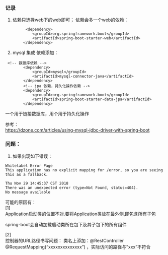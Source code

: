 
### 记录
1. 依赖只选择web下的web即可；
依赖会多一个web的依赖：
```
         <dependency>
            <groupId>org.springframework.boot</groupId>
            <artifactId>spring-boot-starter-web</artifactId>
        </dependency>
```

2. mysql 集成
依赖添加：
```
 <!-- 数据库依赖 -->
        <dependency>
            <groupId>mysql</groupId>
            <artifactId>mysql-connector-java</artifactId>
        </dependency>
        <!-- jpa 依赖，持久化操作依赖 -->
        <dependency>
            <groupId>org.springframework.boot</groupId>
            <artifactId>spring-boot-starter-data-jpa</artifactId>
        </dependency>
```
一个用于链接数据库，用个用于持久化操作

参考：  
https://dzone.com/articles/using-mysql-jdbc-driver-with-spring-boot



### 问题：

1. 如果出现如下错误：

```
Whitelabel Error Page
This application has no explicit mapping for /error, so you are seeing this as a fallback.

Thu Nov 29 14:45:37 CST 2018
There was an unexpected error (type=Not Found, status=404).
No message available
```
可能的原因有：  
[1]  
Application启动类的位置不对.要将Application类放在最外侧,即包含所有子包

spring-boot会自动加载启动类所在包下及其子包下的所有组件    

[2]  
控制器的URL路径书写问题：
类名上添加：@RestController
@RequestMapping(“xxxxxxxxxxxxxx”) ，实际访问的路径与”xxx”不符合